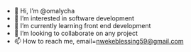 - 👋 Hi, I’m @omalycha
- 👀 I’m interested in software development 
- 🌱 I’m currently learning front end development
- 💞️ I’m looking to collaborate on any project
- 📫 How to reach me, email=nwekeblessing59@gmail.com

<!---
omalycha/omalycha is a ✨ special ✨ repository because its `README.md` (this file) appears on your GitHub profile.
You can click the Preview link to take a look at your changes.
--->

